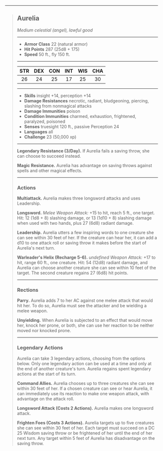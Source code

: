 ***
> ## Aurelia
> *Medium celestial (angel), lawful good*
> 
> ***
> 
> - **Armor Class** 22 (natural armor)
> - **Hit Points** 287 (25d8 + 175)
> - **Speed** 50 ft., fly 150 ft.
> 
> ***
> 
> |STR|DEX|CON|INT|WIS|CHA|
> |:---:|:---:|:---:|:---:|:---:|:---:|
> |26|24|25|17|25|30|
> 
> ***
> 
> - **Skills** insight +14, perception +14
> - **Damage Resistances** necrotic, radiant, bludgeoning, piercing, slashing from nonmagical attacks
> - **Damage Immunities** poison
> - **Condition Immunities** charmed, exhaustion, frightened, paralyzed, poisoned
> - **Senses** truesight 120 ft., passive Perception 24
> - **Languages** all
> - **Challenge** 23 (50,000 xp)
> 
> ***
> 
> **Legendary Resistance (3/Day).** If Aurelia fails a saving throw, she can choose to succeed instead.
> 
> **Magic Resistance.** Aurelia has advantage on saving throws against spells and other magical effects.
> 
> ***
> 
> ### Actions
> **Multiattack.** Aurelia makes three longsword attacks and uses Leadership.
> 
> **Longsword.** *Melee Weapon Attack:* +15 to hit, reach 5 ft., one target. Hit: 12 (1d8 + 8) slashing damage, or 13 (1d10 + 8) slashing damage when used with two hands, plus 27 (6d8) radiant damage.
> 
> **Leadership.** Aurelia utters a few inspiring words to one creature she can see within 30 feet of her. If the creature can hear her, it can add a d10 to one attack roll or saving throw it makes before the start of Aurelia's next turn.
> 
> **Warleader's Helix (Recharge 5-6).** *undefined Weapon Attack:* +17 to hit, range 60 ft., one creature. Hit: 54 (12d8) radiant damage, and Aurelia can choose another creature she can see within 10 feet of the target. The second creature regains 27 (6d8) hit points.
> 
> ***
> 
> ### Rections
> **Parry.** Aurelia adds 7 to her AC against one melee attack that would hit her. To do so, Aurelia must see the attacker and be wielding a melee weapon.
> 
> **Unyielding.** When Aurelia is subjected to an effect that would move her, knock her prone, or both, she can use her reaction to be neither moved nor knocked prone.
> 
> ***
> 
> ### Legendary Actions
> Aurelia can take 3 legendary actions, choosing from the options below. Only one legendary action can be used at a time and only at the end of another creature's turn. Aurelia regains spent legendary actions at the start of its turn.
> 
> **Command Allies.** Aurelia chooses up to three creatures she can see within 30 feet of her. If a chosen creature can see or hear Aurelia, it can immediately use its reaction to make one weapon attack, with advantage on the attack roll.
> 
> **Longsword Attack (Costs 2 Actions).** Aurelia makes one longsword attack.
> 
> **Frighten Foes (Costs 3 Actions).** Aurelia targets up to five creatures she can see within 30 feet of her. Each target must succeed on a DC 25 Wisdom saving throw or be frightened of her until the end of her next turn. Any target within 5 feet of Aurelia has disadvantage on the saving throw.